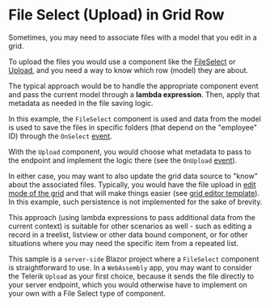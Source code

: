 # File Select (Upload) in Grid Row

Sometimes, you may need to associate files with a model that you edit in a grid.

To upload the files you would use a component like the <a href="https://demos.telerik.com/blazor-ui/fileselect/overview" target="_blank">FileSelect</a> or <a href="https://demos.telerik.com/blazor-ui/upload/overview" target="_blank">Upload</a>, and you need a way to know which row (model) they are about.

The typical approach would be to handle the appropriate component event and pass the current model through a **lambda expression**. Then, apply that metadata as needed in the file saving logic.

In this example, the `FileSelect` component is used and data from the model is used to save the files in specific folders (that depend on the "employee" ID) through the `OnSelect` <a href="https://docs.telerik.com/blazor-ui/components/fileselect/events" target="_blank">event</a>.

With the `Upload` component, you would choose what metadata to pass to the endpoint and implement the logic there (see the `OnUpload` <a href="https://docs.telerik.com/blazor-ui/components/upload/events" target="_blank">event</a>).

In either case, you may want to also update the grid data source to "know" about the associated files. Typically, you would have the file upload in <a href="https://docs.telerik.com/blazor-ui/components/grid/editing/overview" target="_blank">edit mode of the grid</a> and that will make things easier (see <a href="https://docs.telerik.com/blazor-ui/components/grid/templates/editor" target="_blank">grid editor template</a>). In this example, such persistence is not implemented for the sake of brevity.

This approach (using lambda expressions to pass additional data from the current context) is suitable for other scenarios as well - such as editing a record in a treelist, listview or other data bound component, or for other situations where you may need the specific item from a repeated list.

This sample is a `server-side` Blazor project where a `FileSelect` component is straightforward to use. In a `WebAssembly` app, you may want to consider the Telerik `Upload` as your first choice, because it sends the file directly to your server endpoint, which you would otherwise have to implement on your own with a File Select type of component.